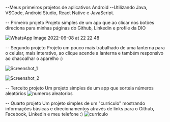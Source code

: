 --Meus primeiros projetos de aplicativos Android
 --Utilizando Java, VSCode, Android Studio, React Native e JavaScript.
 
 -- Primeiro projeto
   Projeto simples de um app que ao clicar nos botões direciona para minhas páginas do Github, Linkedin e profile da DIO
   
   ![WhatsApp Image 2022-06-08 at 22 22 48](https://user-images.githubusercontent.com/104402057/172899306-ce7eb84b-e94c-44fa-9cd8-b9a606672da7.jpeg)


 -- Segundo projeto
   Projeto um pouco mais trabalhado de uma lanterna para o celular, mais interativo, ao clique acende a lanterna e também responsivo ao chacoalhar o aparelho :)

![Screenshot_1](https://user-images.githubusercontent.com/104402057/172899454-90053f91-bfcd-4574-b9e6-f7323519c47f.png)

![Screenshot_2](https://user-images.githubusercontent.com/104402057/172899401-a64c0d81-7fd8-4983-b8bf-e2a7f3b10dc9.png)

  -- Terceito projeto
    Um projeto simples de um app que sorteia números aleatórios
![numeros aleatorios](https://user-images.githubusercontent.com/104402057/173170952-708e5fd2-6eb9-41a9-a3b9-869b3e1be2aa.png)

  -- Quarto projeto
    Um projeto simples de um "curriculo" mostrando informações básicas e direcionamentos através de links para o Github, Facebook, Linkedin e meu telefone :)
   ![curriculo](https://user-images.githubusercontent.com/104402057/173170957-b85b0549-f261-4fe3-a81e-5371db2a055d.png)

